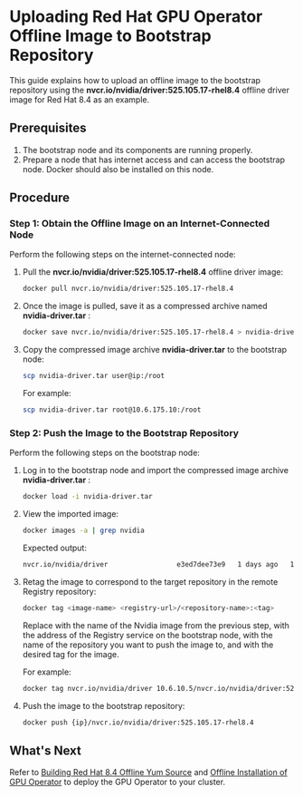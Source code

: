 # Uploading Red Hat GPU Operator Offline Image to Bootstrap Repository

This guide explains how to upload an offline image to the bootstrap repository using the __nvcr.io/nvidia/driver:525.105.17-rhel8.4__ offline driver image for Red Hat 8.4 as an example.

## Prerequisites

1. The bootstrap node and its components are running properly.
2. Prepare a node that has internet access and can access the bootstrap node. Docker should also be installed on this node. 

## Procedure

### Step 1: Obtain the Offline Image on an Internet-Connected Node

Perform the following steps on the internet-connected node:

1. Pull the __nvcr.io/nvidia/driver:525.105.17-rhel8.4__ offline driver image:

    ```bash
    docker pull nvcr.io/nvidia/driver:525.105.17-rhel8.4
    ```

2. Once the image is pulled, save it as a compressed archive named __nvidia-driver.tar__ :

    ```bash
    docker save nvcr.io/nvidia/driver:525.105.17-rhel8.4 > nvidia-driver.tar
    ```

3. Copy the compressed image archive __nvidia-driver.tar__ to the bootstrap node:

    ```bash
    scp nvidia-driver.tar user@ip:/root
    ```

    For example:

    ```bash
    scp nvidia-driver.tar root@10.6.175.10:/root
    ```

### Step 2: Push the Image to the Bootstrap Repository

Perform the following steps on the bootstrap node:

1. Log in to the bootstrap node and import the compressed image archive __nvidia-driver.tar__ :

    ```bash
    docker load -i nvidia-driver.tar
    ```

2. View the imported image:

    ```bash
    docker images -a | grep nvidia
    ```

    Expected output:

    ```bash
    nvcr.io/nvidia/driver                 e3ed7dee73e9   1 days ago   1.02GB
    ```

3. Retag the image to correspond to the target repository in the remote Registry repository:

    ```bash
    docker tag <image-name> <registry-url>/<repository-name>:<tag>
    ```

    Replace __<image-name>__ with the name of the Nvidia image from the previous step, __<registry-url>__ with the address of the Registry service on the bootstrap node, __<repository-name>__ with the name of the repository you want to push the image to, and __<tag>__ with the desired tag for the image.

    For example:

    ```bash
    docker tag nvcr.io/nvidia/driver 10.6.10.5/nvcr.io/nvidia/driver:525.105.17-rhel8.4
    ```

4. Push the image to the bootstrap repository:

    ```bash
    docker push {ip}/nvcr.io/nvidia/driver:525.105.17-rhel8.4
    ```

## What's Next

Refer to [Building Red Hat 8.4 Offline Yum Source](./upgrade_yum_source_redhat8_4.md) and [Offline Installation of GPU Operator](./install_nvidia_driver_of_operator.md) to deploy the GPU Operator to your cluster.
